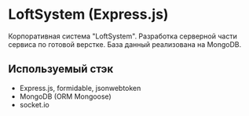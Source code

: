# LoftSystem (Express.js) 
Корпоративная система "LoftSystem". Разработка серверной части сервиса по готовой верстке. База данный реализована на MongoDB.

## Используемый стэк
- Express.js, formidable, jsonwebtoken
- MongoDB (ORM Mongoose)
- socket.io

